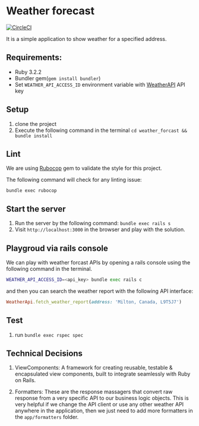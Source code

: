 # Weather forecast

[![CircleCI](https://dl.circleci.com/status-badge/img/gh/kuldeepaggarwal/weather_forecast/tree/main.svg?style=svg&circle-token=eb7bbd9a7e13f039ecccc4a51579584b3d16a159)](https://dl.circleci.com/status-badge/redirect/gh/kuldeepaggarwal/weather_forecast/tree/main)

It is a simple application to show weather for a specified address.

## Requirements:

- Ruby 3.2.2
- Bundler gem(`gem install bundler`)
- Set `WEATHER_API_ACCESS_ID` environment variable with [WeatherAPI](https://www.weatherapi.com/) API key

## Setup

1. clone the project
2. Execute the following command in the terminal `cd weather_forcast && bundle install`

## Lint

We are using [Rubocop](https://github.com/rubocop/rubocop) gem to validate the style for this project.

The following command will check for any linting issue:

```
bundle exec rubocop
```

## Start the server

1. Run the server by the following command:
    `bundle exec rails s`
2. Visit `http://localhost:3000` in the browser and play with the solution.

## Playgroud via rails console

We can play with weather forcast APIs by opening a rails console using the following command in the terminal.

```sh
WEATHER_API_ACCESS_ID=<api_key> bundle exec rails c
```

and then you can search the weather report with the following API interface:

```rb
WeatherApi.fetch_weather_report(address: 'Milton, Canada, L9T5J7')
```

## Test

1. run `bundle exec rspec spec`

## Technical Decisions

1. ViewComponents: A framework for creating reusable, testable & encapsulated view components, built to integrate seamlessly with Ruby on Rails.

2. Formatters: These are the response massagers that convert raw response from a very specific API to our business logic objects. This is very helpful if we change the API client or use any other weather API anywhere in the application, then we just need to add more formatters in the `app/formatters` folder.
